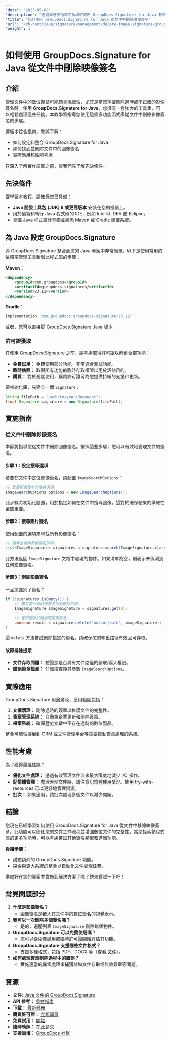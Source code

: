 ```yaml
---
"date": "2025-05-08"
"description": "透過本逐步指南了解如何使用 GroupDocs.Signature for Java 有效地從文件中刪除影像簽章。"
"title": "如何使用 GroupDocs.Signature for Java 從文件中刪除映像簽名"
"url": "/zh-hant/java/signature-management/delete-image-signature-groupdocs-java/"
"weight": 1
---
```


# 如何使用 GroupDocs.Signature for Java 從文件中刪除映像簽名

## 介紹

管理文件中的數位簽章可能頗具挑戰性，尤其是當您需要刪除過時或不正確的影像簽名時。使用 **GroupDocs.Signature for Java**，您擁有一套強大的工具集，可以輕鬆處理這些任務。本教學將指導您使用這個多功能函式庫從文件中刪除影像簽名的步驟。

遵循本綜合指南，您將了解：
- 如何設定和整合 GroupDocs.Signature for Java
- 如何找到並刪除文件中的圖像簽名
- 實際應用和性能考慮

在深入了解實作細節之前，讓我們先了解先決條件。

## 先決條件

要學習本教程，請確保您已具備：
- **Java 開發工具包 (JDK) 8 或更高版本** 安裝在您的機器上。
- 用於編寫和執行 Java 程式碼的 IDE，例如 IntelliJ IDEA 或 Eclipse。
- 具備 Java 程式設計基礎並熟悉 Maven 或 Gradle 建置系統。

## 為 Java 設定 GroupDocs.Signature

將 GroupDocs.Signature 整合到您的 Java 專案中非常簡單。以下是使用常用的依賴項管理工具新增此程式庫的步驟：

**Maven：**
```xml
<dependency>
    <groupId>com.groupdocs</groupId>
    <artifactId>groupdocs-signature</artifactId>
    <version>23.12</version>
</dependency>
```

**Gradle：**
```gradle
implementation 'com.groupdocs:groupdocs-signature:23.12'
```

或者，您可以直接從 [GroupDocs.Signature Java 版本](https://releases。groupdocs.com/signature/java/).

### 許可證獲取

在使用 GroupDocs.Signature 之前，請考慮取得許可證以解鎖全部功能：
- **免費試用：** 免費使用部分功能。非常適合測試功能。
- **臨時執照：** 取得所有功能的臨時存取權限以用於評估目的。
- **購買：** 對於長期使用，購買許可證可為您提供持續的支援和更新。

要初始化庫，先建立一個 `Signature`：
```java
String filePath = "path/to/your/document";
final Signature signature = new Signature(filePath);
```

## 實施指南

### 從文件中刪除影像簽名

本節將指導您從文件中刪除圖像簽名。按照這些步驟，您可以有效地管理文件的簽名。

#### 步驟 1：設定搜尋選項

若要在文件中定位影像簽名，請配置 `ImageSearchOptions`：
```java
// 配置影像簽名的搜尋選項。
ImageSearchOptions options = new ImageSearchOptions();
```
此步驟將初始化設置，用於指定如何在文件中搜尋圖像。這對於確保結果的準確性至關重要。

#### 步驟2：搜尋圖片簽名

使用配置的選項來尋找所有影像簽名：
```java
// 搜尋並檢索影像簽名清單。
List<ImageSignature> signatures = signature.search(ImageSignature.class, options);
```
此方法返回 `ImageSignature` 文檔中發現的物件。如果清單為空，則表示未偵測到任何影像簽名。

#### 步驟3：刪除影像簽名

一旦您識別了簽名：
```java
if (!signatures.isEmpty()) {
    // 確定第一個影像簽名作為刪除目標。
    ImageSignature imageSignature = signatures.get(0);
    
    // 嘗試刪除已識別的圖像簽名。
    boolean result = signature.delete("output/path", imageSignature);
}
```
這 `delete` 方法嘗試刪除指定的簽名。請確保您的輸出路徑有效且可存取。

#### 故障排除提示
- **文件存取問題：** 驗證您是否具有文件路徑的讀取/寫入權限。
- **錯誤簽章檢測：** 仔細檢查搜尋參數 `ImageSearchOptions`。

## 實際應用

GroupDocs.Signature 用途廣泛，應用範圍包括：
1. **文檔清理：** 刪除過時的簽章以維護文件的完整性。
2. **簽章管理系統：** 自動為企業更新和刪除簽章。
3. **檔案系統：** 確保歷史文獻中不存在過時的數位製品。

整合可能性擴展到 CRM 或文件管理平台等需要自動簽章處理的系統。

## 性能考慮

為了獲得最佳性能：
- **優化文件處理：** 透過有效管理文件流來最大限度地減少 I/O 操作。
- **記憶體管理：** 處理大型文件時，請注意記憶體使用情況。使用 try-with-resources 可以更好地管理資源。
- **批次：** 如果適用，請批次處理多個文件以減少開銷。

## 結論

您現在已經學習如何使用 GroupDocs.Signature for Java 從文件中移除映像簽章。此功能可以簡化您的文件工作流程並增強數位文件的完整性。當您探索該程式庫的更多功能時，可以考慮嘗試其他簽名類型和進階功能。

**後續步驟：**
- 試驗額外的 GroupDocs.Signature 功能。
- 探索與更大系統的整合以自動化文件處理任務。

準備好在您的專案中實施此解決方案了嗎？快來嘗試一下吧！

## 常見問題部分

1. **什麼是影像簽名？**
   - 圖像簽名是嵌入在文件中的數位簽名的視覺表示。
2. **我可以一次刪除多個簽名嗎？**
   - 是的，遍歷列表 `ImageSignature` 刪除每個物件。
3. **GroupDocs.Signature 可以免費使用嗎？**
   - 您可以從免費試用或臨時許可證開始評估其功能。
4. **GroupDocs.Signature 支援哪些文件格式？**
   - 支援多種格式，包括 PDF、DOCX 等（查看 [文件](https://docs.groupdocs.com/signature/java/)）。
5. **如何處理簽章刪除過程中的錯誤？**
   - 實施適當的異常處理來捕獲諸如文件存取或無效簽章等問題。

## 資源
- **文件:** [Java 文件的 GroupDocs.Signature](https://docs.groupdocs.com/signature/java/)
- **API 參考：** [參考指南](https://reference.groupdocs.com/signature/java/)
- **下載：** [最新發布](https://releases.groupdocs.com/signature/java/)
- **購買許可證：** [立即購買](https://purchase.groupdocs.com/buy)
- **免費試用：** [開始](https://releases.groupdocs.com/signature/java/)
- **臨時執照：** [在此請求](https://purchase.groupdocs.com/temporary-license/)
- **支援論壇：** [GroupDocs 社群](https://forum.groupdocs.com/c/signature/)